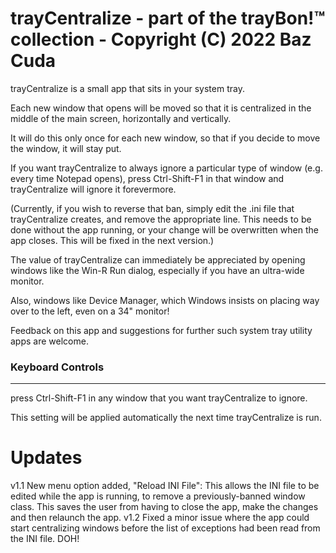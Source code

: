 trayCentralize - part of the trayBon!™ collection - Copyright (C) 2022 Baz Cuda
=====================

trayCentralize is a small app that sits in your system tray.

Each new window that opens will be moved so that it is centralized in the middle of the main screen, horizontally and vertically.

It will do this only once for each new window, so that if you decide to move the window, it will stay put.

If you want trayCentralize to always ignore a particular type of window (e.g. every time Notepad opens), press Ctrl-Shift-F1 in that window and trayCentralize will ignore it forevermore.

(Currently, if you wish to reverse that ban, simply edit the .ini file that trayCentralize creates, and remove the appropriate line.
This needs to be done without the app running, or your change will be overwritten when the app closes. This will be fixed in the next version.)

The value of trayCentralize can immediately be appreciated by opening windows like the Win-R Run dialog, especially if you have an ultra-wide monitor.

Also, windows like Device Manager, which Windows insists on placing way over to the left, even on a 34" monitor!

Feedback on this app and suggestions for further such system tray utility apps are welcome.

### Keyboard Controls
---------------------

press Ctrl-Shift-F1 in any window that you want trayCentralize to ignore.

This setting will be applied automatically the next time trayCentralize is run.

Updates
=======

v1.1 New menu option added, "Reload INI File": This allows the INI file to be edited while the app is running, to remove a previously-banned window class.
                                               This saves the user from having to close the app, make the changes and then relaunch the app.
v1.2 Fixed a minor issue where the app could start centralizing windows before the list of exceptions had been read from the INI file. DOH!
